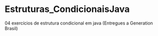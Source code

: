 # Estruturas_CondicionaisJava
04 exercícios de estrutura condicional em java (Entregues a Generation Brasil)
